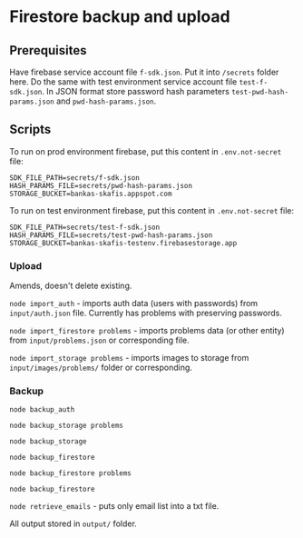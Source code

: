 # Firestore backup and upload

## Prerequisites

Have firebase service account file `f-sdk.json`. Put it into `/secrets` folder here. Do the same with test environment service account file `test-f-sdk.json`. In JSON format store password hash parameters `test-pwd-hash-params.json` and `pwd-hash-params.json`.

## Scripts

To run on prod environment firebase, put this content in `.env.not-secret` file:

```
SDK_FILE_PATH=secrets/f-sdk.json
HASH_PARAMS_FILE=secrets/pwd-hash-params.json
STORAGE_BUCKET=bankas-skafis.appspot.com
```

To run on test environment firebase, put this content in `.env.not-secret` file:

```
SDK_FILE_PATH=secrets/test-f-sdk.json
HASH_PARAMS_FILE=secrets/test-pwd-hash-params.json
STORAGE_BUCKET=bankas-skafis-testenv.firebasestorage.app
```

### Upload

Amends, doesn't delete existing.

`node import_auth` - imports auth data (users with passwords) from `input/auth.json` file. Currently has problems with preserving passwords.

`node import_firestore problems` - imports problems data (or other entity) from `input/problems.json` or corresponding file.

`node import_storage problems` - imports images to storage from `input/images/problems/` folder or corresponding.

### Backup

`node backup_auth`

`node backup_storage problems`

`node backup_storage`

`node backup_firestore`

`node backup_firestore problems`

`node backup_firestore`

`node retrieve_emails` - puts only email list into a txt file.

All output stored in `output/` folder.

```

```
